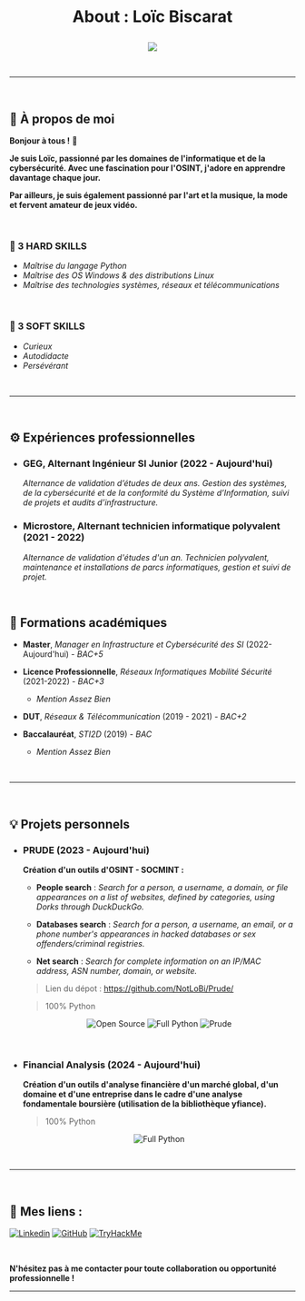 # <p align="center">About : Loïc Biscarat</p>

<p align="center">
    <img src="https://avatars.githubusercontent.com/u/117925961?s=400&u=a5ad3bbecedfb502979edffb066f7303ab611e07&v=4">
</p>

<br>

---

<br>

## :pushpin: À propos de moi

**Bonjour à tous !** :wave:	 

**Je suis Loïc, passionné par les domaines de l'informatique et de la cybersécurité. Avec une fascination pour l'OSINT, j'adore en apprendre davantage chaque jour.**

**Par ailleurs, je suis également passionné par l'art et la musique, la mode et fervent amateur de jeux vidéo.**

<br>

### :wrench: 3 HARD SKILLS

- *Maîtrise du langage Python*
- *Maîtrise des OS Windows & des distributions Linux*
- *Maîtrise des technologies systèmes, réseaux et télécommunications*

<br>

### :brain: 3 SOFT SKILLS  
- *Curieux*
- *Autodidacte*
- *Persévérant*

<br>

--- 

<br>

## :gear: Expériences professionnelles

- ### **GEG, Alternant Ingénieur SI Junior (2022 - Aujourd'hui)**

    *Alternance de validation d’études de deux ans.
    Gestion des systèmes, de la cybersécurité et de la conformité du Système d’Information, suivi de projets et audits d’infrastructure.*


- ### Microstore, Alternant technicien informatique polyvalent (2021 - 2022)

    *Alternance de validation d'études d'un an.
    Technicien polyvalent, maintenance et installations de parcs informatiques, gestion et suivi de projet.*

<br>

## :open_book: Formations académiques

- **Master**, *Manager en Infrastructure et Cybersécurité des SI* (2022-Aujourd'hui) - *BAC+5*

- **Licence Professionnelle**, *Réseaux Informatiques Mobilité Sécurité* (2021-2022) - *BAC+3*
    - *Mention Assez Bien*

- **DUT**, *Réseaux & Télécommunication* (2019 - 2021) - *BAC+2*

- **Baccalauréat**, *STI2D* (2019) - *BAC*
    - *Mention Assez Bien*

<br>

---

<br>

## :bulb: Projets personnels 

- ### PRUDE (2023 - Aujourd'hui)

    **Création d'un outils d'OSINT - SOCMINT :**
    
    - **People search** : *Search for a person, a username, a domain, or file appearances on a list of websites, defined by categories, using Dorks through DuckDuckGo.*
    
    - **Databases search** : *Search for a person, a username, an email, or a phone number's appearances in hacked databases or sex offenders/criminal registries.*
    
    - **Net search** : *Search for complete information on an IP/MAC address, ASN number, domain, or website.*
    
    > Lien du dépot : https://github.com/NotLoBi/Prude/
    
    > 100% Python   

    <div style="text-align: center;">
        <img src="https://img.shields.io/badge/Open_Source-YES-black" alt="Open Source">
        <img src="https://img.shields.io/badge/Full_Python-black?logo=python" alt="Full Python">
        <img src="https://img.shields.io/badge/OSINT-PRUDE-black" alt="Prude">
    </div>

<br>

- ### Financial Analysis (2024 - Aujourd'hui)

    **Création d'un outils d'analyse financière d'un marché global, d'un domaine et d'une entreprise dans le cadre d'une analyse fondamentale boursière (utilisation de la bibliothèque yfiance).**
    
    > 100% Python
    
    <div style="text-align: center;">
        <img src="https://img.shields.io/badge/Full_Python-black?logo=python" alt="Full Python">
    </div>

<br>

---

<br>

## :link: Mes liens :

[![Linkedin](https://img.shields.io/badge/LinkedIn-0077B5?style=for-the-badge&logo=linkedin&logoColor=white)](https://www.linkedin.com/in/lo%C3%AFc-biscarat-62b85b1bb/)
[![GitHub](https://img.shields.io/badge/GitHub-grey?style=for-the-badge&logo=github)](https://github.com/NotLoBi)
[![TryHackMe](https://img.shields.io/badge/tryhackme-red?style=for-the-badge&logo=tryhackme)](https://tryhackme.com/p/LooPep)

<br>

**N'hésitez pas à me contacter pour toute collaboration ou opportunité professionnelle !**

---

